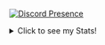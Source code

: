 
[![Discord Presence](https://lanyard.cnrad.dev/api/937876388554375188)](https://discord.com/users/937876388554375188)

<details>
<summary>Click to see my Stats!</summary>
<br>

[![Top Languages](https://github-readme-stats.vercel.app/api/top-langs/?username=PaizTralala&layout=compact&theme=dark)](https://github.com/PaizTralala)

</details>
